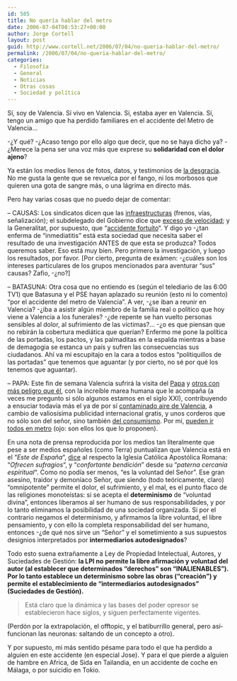 ```yaml
---
id: 585
title: No querí­a hablar del metro
date: 2006-07-04T08:53:27+00:00
author: Jorge Cortell
layout: post
guid: http://www.cortell.net/2006/07/04/no-queria-hablar-del-metro/
permalink: /2006/07/04/no-queria-hablar-del-metro/
categories:
  - Filosofí­a
  - General
  - Noticias
  - Otras cosas
  - Sociedad y polí­tica
---
```

Sí­, soy de Valencia. Sí­ vivo en Valencia. Sí­, estaba ayer en Valencia. Sí­, tengo un amigo que ha perdido familiares en el accidente del Metro de Valencia&#8230;

-¿Y qué? -¿Acaso tengo por ello algo que decir, que no se haya dicho ya? -¿Merece la pena ser una voz más que exprese su **solidaridad con el dolor ajeno**?
  
Ya están los medios llenos de fotos, datos, y testimonios de <a target="_blank" title="Accidente Metro Valencia" href="http://www.20minutos.es/noticia/137662/0/forenses/metro/valencia/">la desgracia</a>. No me gusta la gente que se revuelca por el fango, ni los morbosos que quieren una gota de sangre más, o una lágrima en directo más.

Pero hay varias cosas que no puedo dejar de comentar:

&#8211; CAUSAS: Los sindicatos dicen que las <a title="Causa infraestructuras?" target="_blank" href="http://www.libertaddigital.com:83/php3/noticia.php3?fecha_edi_on=2006-06-10&num_edi_on=1454&cpn=1276260393&seccion=SOC_D">infraestructuras</a> (frenos, ví­as, señalización); el subdelegado del Gobierno dice que <a title="Causa exceso velocidad?" target="_blank" href="http://www.20minutos.es/noticia/137337/0/accidente/metro/causas/">exceso de velocidad</a>; y la Generalitat, por supuesto, que &#8220;<a title="Causa accidente?" target="_blank" href="http://www.20minutos.es/noticia/137337/0/accidente/metro/causas/">accidente fortuí­to</a>&#8220;. Y digo yo -¿tan enferma de &#8220;inmediatitis&#8221; está esta sociedad que necesita saber el resultado de una investigación ANTES de que esta se produzca? Todos queremos saber. Eso está muy bien. Pero primero la investigación, y luego los resultados, por favor. [Por cierto, pregunta de exámen: -¿cuáles son los intereses particulares de los grupos mencionados para aventurar &#8220;sus&#8221; causas? Zafio, -¿no?]

&#8211; BATASUNA: Otra cosa que no entiendo es (según el telediario de las 6:00 TV1) que Batasuna y el PSE hayan aplazado su reunión (esto ni lo comento) &#8220;por el accidente del metro de Valencia&#8221;. A ver, -¿se iban a reunir en Valencia? -¿iba a asistir algún miembro de la familia real o polí­tico que hoy viene a Valencia a los funerales? -¿de repente se han vuelto personas sensibles al dolor, al sufrimiento de las ví­ctimas?&#8230; -¿o es que piensan que no rebirán la cobertura mediática que querí­an? Enfermo me pone la polí­tica de las portadas, los pactos, y las palmaditas en la espalda mientras a base de demagogia se estanca un paí­s y sufren las consecuencias sus ciudadanos. Ahí­ va mi escupitajo en la cara a todos estos &#8220;politiquillos de las portadas&#8221; que tenemos que aguantar (y por cierto, no sé por qué los tenemos que aguantar).

&#8211; PAPA: Este fin de semana Valencia sufrirá la visita del <a target="_blank" title="Papa y tricornio" href="http://www.blogs.telecinco.es/abordaje/post/2005/12/07/el-papa-y-tricornio">Papa</a> y <a target="_blank" title="Cardenal peligroso" href="http://blogs.20minutos.es/martinezsoler/post/2006/07/02/aojo-cardenal-telonero-del-papa-mucho-peligro">otros con más peligro que él</a>, con la increí­ble marea humana que le acompaña (a veces me pregunto si sólo algunos estamos en el siglo XXI), contribuyendo a ensuciar todaví­a más el ya de por sí­ <a title="Contaminado aire de Valencia" target="_blank" href="http://www.20minutos.es/noticia/93077/0/aire/sucio/Valencia/">contaminado aire de Valencia</a>, a cambio de valiosí­sima publicidad internacional gratis, y unos corderos que no sólo son del señor, sino también <a target="_blank" title="Fieles o consumidores??" href="http://www.emf2006.org/default.php?id_seccion=20&idioma=es&mes=06&any=2006&id_noticia=336">del consumismo</a>. Por mí­, <a target="_blank" title="Metro gratis visita Papa" href="http://www.emf2006.org/default.php?id_seccion=20&idioma=es&id_noticia=282&mes=06&any=2006">pueden ir todos en metro</a> (ojo: son ellos los que lo proponen).
  
En una nota de prensa reproducida por los medios tan literalmente que pese a ser medios españoles (como Terra) puntualizan que Valencia está en el &#8220;_Este de España_&#8220;, <a target="_blank" title="Papa sobre metro Valencia" href="http://actualidad.terra.es/sociedad/articulo/papa_valencia_expresa_profundo_pesar_965778.htm">dice</a> al respecto la Iglesia Católica Apostólica Romana: &#8220;_Ofrecen sufragios_&#8220;, y &#8220;_confortante bendición_&#8221; desde su &#8220;_paterna cercaní­a espiritual_&#8220;. Como no podí­a ser menos, &#8220;es la voluntad del Señor&#8221;. Ese gran asesino, traidor y demoní­aco Señor, que siendo (todo teóricamente, claro) &#8220;omnipotente&#8221; permite el dolor, el sufrimiento, y el mal, es el punto flaco de las religiones monoteí­stas: si se acepta el **determinismo** de &#8220;voluntad divina&#8221;, entonces liberamos al ser humano de sus responsabilidades, y por lo tanto eliminamos la posibilidad de una sociedad organizada. Si por el contrario negamos el determinismo, y afirmamos la libre voluntad, el libre pensamiento, y con ello la completa responsabilidad del ser humano, entonces -¿de qué nos sirve un &#8220;Señor&#8221; y el sometimiento a sus supuestos designios interpretados por **intermediarios autodesignados**?

Todo esto suena extrañamente a Ley de Propiedad Intelectual, Autores, y Suciedades de Gestión: **la LPI no permite la libre afirmación y voluntad del autor (al establecer que determinados &#8220;derechos&#8221; son &#8220;INALIENABLES&#8221;). Por lo tanto establece un determinismo sobre las obras (&#8220;creación&#8221;) y permite el establecimiento de &#8220;intermediarios autodesignados&#8221; (Suciedades de Gestión).**

> Está claro que la dinámica y las bases del poder opresor se establecieron hace siglos, y siguen perfectamente vigentes.

(Perdón por la extrapolación, el offtopic, y el batiburrillo general, pero así­ funcionan las neuronas: saltando de un concepto a otro).

Y por supuesto, mi más sentido pésame para todo el que ha perdido a alguien en este accidente (en especial Jose). Y para el que pierde a alguien de hambre en Africa, de Sida en Tailandia, en un accidente de coche en Málaga, o por suicidio en Tokio.